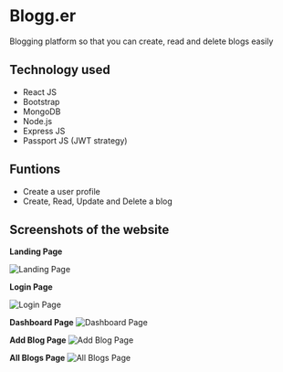 # Blogg.er
Blogging platform so that you can create, read and delete blogs easily

## Technology used
- React JS
- Bootstrap
- MongoDB
- Node.js 
- Express JS
- Passport JS (JWT strategy)

## Funtions
- Create a user profile
- Create, Read, Update and Delete a blog

## Screenshots of the website

**Landing Page**

![Landing Page](https://user-images.githubusercontent.com/51092036/131977742-83d68c5e-0bf8-4594-ae7b-9d257873a22e.png)

**Login Page**

![Login Page](https://user-images.githubusercontent.com/51092036/131977988-864051f6-5e1e-48d5-b6c8-089049d2d496.png)

**Dashboard Page**
![Dashboard Page](https://user-images.githubusercontent.com/51092036/131978098-3b350c50-8d13-4757-a25f-7ebac1315969.png)

**Add Blog Page**
![Add Blog Page](https://user-images.githubusercontent.com/51092036/131978465-bca60fe9-2954-4daa-b892-e7cc73808d8a.png)

**All Blogs Page**
![All Blogs Page](https://user-images.githubusercontent.com/51092036/131978580-6994e12b-6fac-47d6-ad4e-b152499a7826.png)